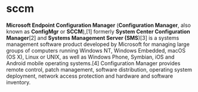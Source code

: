 # sccm

**Microsoft Endpoint Configuration Manager** (**Configuration Manager**, also known as **ConfigMgr** or **SCCM**),[1] formerly **System Center Configuration Manager**[2] and **Systems Management Server (SMS**)[3] is a systems management software product developed by Microsoft for managing large groups of computers running Windows NT, Windows Embedded, macOS (OS X), Linux or UNIX, as well as Windows Phone, Symbian, iOS and Android mobile operating systems.[4] Configuration Manager provides remote control, patch management, software distribution, operating system deployment, network access protection and hardware and software inventory.
